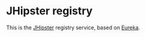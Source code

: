 # JHipster registry

This is the [JHipster](http://jhipster.github.io/) registry service, based on [Eureka](https://github.com/Netflix/eureka).
